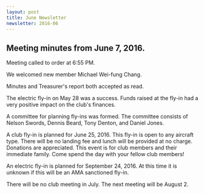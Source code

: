 ```yaml
---
layout: post
title: June Newsletter
newsletter: 2016-06
---
```

## Meeting minutes from June 7, 2016.

Meeting called to order at 6:55 PM.

We welcomed new member Michael Wei-fung Chang.

Minutes and Treasurer's report both accepted as read.

The electric fly-in on May 28 was a success. Funds raised at the fly-in had a
very positive impact on the club's finances.

A committee for planning fly-ins was formed. The committee consists of Nelson
Swords, Dennis Beard, Tony Denton, and Daniel Jones.

A club fly-in is planned for June 25, 2016. This fly-in is open to any
aircraft type. There will be no landing fee and lunch will be provided at no
charge. Donations are appreciated. This event is for club members and their
immediate family. Come spend the day with your fellow club members!

An electric fly-in is planned for September 24, 2016. At this time it is unknown
if this will be an AMA sanctioned fly-in.

There will be no club meeting in July. The next meeting will be August 2.
